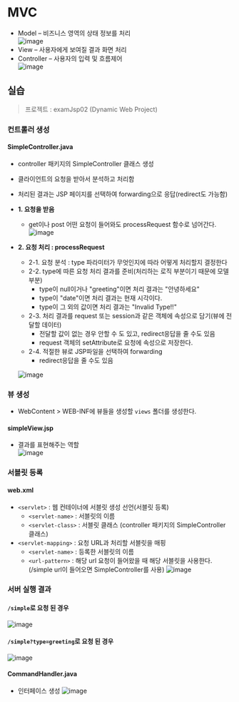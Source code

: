 # MVC
- Model – 비즈니스 영역의 상태 정보를 처리  
  ![image](https://user-images.githubusercontent.com/79209568/123109182-fb75de00-d475-11eb-9e55-77a7377c23ce.png)
- View – 사용자에게 보여질 결과 화면 처리
- Controller – 사용자의 입력 및 흐름제어  
  ![image](https://user-images.githubusercontent.com/79209568/123109110-ec8f2b80-d475-11eb-8a13-98d4d9ea0fd6.png)

## 실습
> 프로젝트 : examJsp02 (Dynamic Web Project)

### 컨트롤러 생성
#### SimpleController.java
- controller 패키지의 SimpleController 클래스 생성
- 클라이언트의 요청을 받아서 분석하고 처리함
- 처리된 결과는 JSP 페이지를 선택하여 forwarding으로 응답(redirect도 가능함)
- **1. 요청을 받음**
  - get이나 post 어떤 요청이 들어와도 processRequest 함수로 넘어간다.  
    ![image](https://user-images.githubusercontent.com/79209568/123110901-78558780-d477-11eb-9887-79e656379891.png)
- **2. 요청 처리 : processRequest**
  - 2-1. 요청 분석 : type 파라미터가 무엇인지에 따라 어떻게 처리할지 결정한다
  - 2-2. type에 따른 요청 처리 결과를 준비(처리하는 로직 부분이기 때문에 모델 부분)
    - type이 null이거나 "greeting"이면 처리 결과는 "안녕하세요"
    - type이 "date"이면 처리 결과는 현재 시각이다.
    - type이 그 외의 값이면 처리 결과는 "Invalid Type!!"
  - 2-3. 처리 결과를 request 또는 session과 같은 객체에 속성으로 담기(뷰에 전달할 데이터)
    - 전달할 값이 없는 경우 안할 수 도 있고, redirect응답을 줄 수도 있음
    - request 객체의 setAttribute로 요청에 속성으로 저장한다.
  - 2-4. 적절한 뷰로 JSP파일을 선택하여 forwarding
    - redirect응답을 줄 수도 있음  
  
  ![image](https://user-images.githubusercontent.com/79209568/123112864-0c741e80-d479-11eb-9361-570fa49a15b6.png)

### 뷰 생성
- WebContent \> WEB-INF에 뷰들을 생성할 `views` 폴더를 생성한다.
#### simpleView.jsp
- 결과를 표현해주는 역할  
  ![image](https://user-images.githubusercontent.com/79209568/123113549-9ae8a000-d479-11eb-896a-32e46d3cce5e.png)

### 서블릿 등록
#### web.xml
- `<servlet>` : 웹 컨테이너에 서블릿 생성 선언(서블릿 등록)
  - `<servlet-name>` : 서블릿의 이름
  - `<servlet-class>` : 서블릿 클래스 (controller 패키지의 SimpleController 클래스)
- `<servlet-mapping>` : 요청 URL과 처리할 서블릿을 매핑 
  - `<servlet-name>` : 등록한 서블릿의 이름
  - `<url-pattern>` : 해당 url 요청이 들어왔을 때 해당 서블릿을 사용한다.(/simple url이 들어오면 SimpleController를 사용)
![image](https://user-images.githubusercontent.com/79209568/123114302-2eba6c00-d47a-11eb-951d-d6d4d4a27082.png)

### 서버 실행 결과
#### `/simple`로 요청 된 경우
![image](https://user-images.githubusercontent.com/79209568/123115518-20208480-d47b-11eb-945f-f86cd8b2e851.png)

#### `/simple?type=greeting`로 요청 된 경우
![image](https://user-images.githubusercontent.com/79209568/123115717-43e3ca80-d47b-11eb-9e68-5865d9806439.png)

#### CommandHandler.java
- 인터페이스 생성
![image](https://user-images.githubusercontent.com/79209568/123106758-e009d380-d473-11eb-8243-1345ff3a71b3.png)

